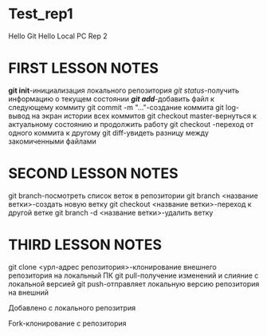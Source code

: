 # Test_rep1
Hello Git
Hello Local PC
Rep 2
# FIRST LESSON NOTES

**git init**-инициализация локального репозитория
*git status*-получить информацию о текущем состоянии
***git add***-добавить файл к следующему коммиту
git commit -m "..."-создание коммита
git log-вывод на экран истории всех коммитов
git checkout master-вернуться к актуальному состоянию и продолжить работу
git checkout -переход от одного коммита к другому
git diff-увидеть разницу между закомиченными файлами

# SECOND LESSON NOTES

git branch-посмотреть список веток в репозитории
git branch <название ветки>-создать новую ветку
git checkout <название ветки>-переход к другой ветке
git branch -d <название ветки>-удалить ветку

# THIRD LESSON NOTES

git clone <урл-адрес репозитория>-клонирование внешнего репозитория на локальный ПК
git pull-получение изменений и слияние с локальной версией
git push-отправляет локальную версию репозитория на внешний

Добавлено с локального репозитрия

Fork-клонирование с репозитория